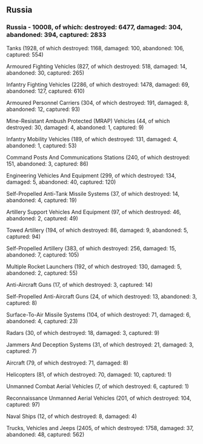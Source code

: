 
 
 ## Russia
 
 ### Russia - 10008, of which: destroyed: 6477, damaged: 304, abandoned: 394, captured: 2833

 

 

 Tanks (1928, of which destroyed: 1168, damaged: 100, abandoned: 106, captured: 554)

 Armoured Fighting Vehicles (827, of which destroyed: 518, damaged: 14, abandoned: 30, captured: 265)

 Infantry Fighting Vehicles (2286, of which destroyed: 1478, damaged: 69, abandoned: 127, captured: 610)

 Armoured Personnel Carriers (304, of which destroyed: 191, damaged: 8, abandoned: 12, captured: 93)

 Mine-Resistant Ambush Protected (MRAP) Vehicles (44, of which destroyed: 30, damaged: 4, abandoned: 1, captured: 9)

 Infantry Mobility Vehicles (189, of which destroyed: 131, damaged: 4, abandoned: 1, captured: 53)

 Command Posts And Communications Stations (240, of which destroyed: 151, abandoned: 3, captured: 86)

 Engineering Vehicles And Equipment (299, of which destroyed: 134, damaged: 5, abandoned: 40, captured: 120)

 Self-Propelled Anti-Tank Missile Systems (37, of which destroyed: 14, abandoned: 4, captured: 19)

 Artillery Support Vehicles And Equipment (97, of which destroyed: 46, abandoned: 2, captured: 49)

 Towed Artillery (194, of which destroyed: 86, damaged: 9, abandoned: 5, captured: 94)

 Self-Propelled Artillery (383, of which destroyed: 256, damaged: 15, abandoned: 7, captured: 105)

 Multiple Rocket Launchers (192, of which destroyed: 130, damaged: 5, abandoned: 2, captured: 55)

 Anti-Aircraft Guns (17, of which destroyed: 3, captured: 14)

 Self-Propelled Anti-Aircraft Guns (24, of which destroyed: 13, abandoned: 3, captured: 8)

 Surface-To-Air Missile Systems (104, of which destroyed: 71, damaged: 6, abandoned: 4, captured: 23)

 Radars (30, of which destroyed: 18, damaged: 3, captured: 9)

 Jammers And Deception Systems (31, of which destroyed: 21, damaged: 3, captured: 7)

 Aircraft (79, of which destroyed: 71, damaged: 8)

 Helicopters (81, of which destroyed: 70, damaged: 10, captured: 1)

 Unmanned Combat Aerial Vehicles (7, of which destroyed: 6, captured: 1)

 Reconnaissance Unmanned Aerial Vehicles (201, of which destroyed: 104, captured: 97)

 Naval Ships (12, of which destroyed: 8, damaged: 4)

 Trucks, Vehicles and Jeeps (2405, of which destroyed: 1758, damaged: 37, abandoned: 48, captured: 562)

